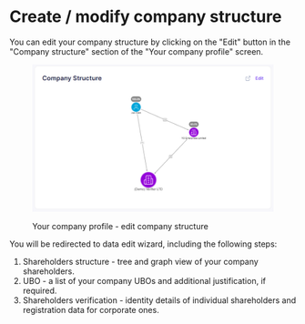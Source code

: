 # Create / modify company structure

You can edit your company structure by clicking on the "Edit" button in the "Company structure" section of the "Your company profile" screen.

<figure><img src="../../../.gitbook/assets/company_structure.png" alt="Your company profile - edit company structure"><figcaption><p>Your company profile - edit company structure</p></figcaption></figure>

You will be redirected to data edit wizard, including the following steps:

1. Shareholders structure - tree and graph view of your company shareholders.
2. UBO - a list of your company UBOs and additional justification, if required.
3. Shareholders verification - identity details of individual shareholders and registration data for corporate ones.
